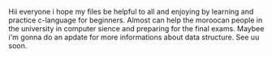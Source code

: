 Hii everyone i hope my files be helpful to all and enjoying by learning and practice c-language for beginners.
Almost can help the moroocan people in the university in computer sience and preparing for the final exams.
Maybee i'm gonna do an apdate for more informations about data structure.
See uu soon.
